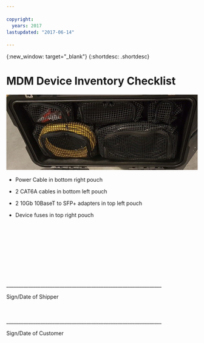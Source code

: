 ```yaml
---

copyright:
  years: 2017
lastupdated: "2017-06-14"

---
```

{:new_window: target="_blank"}
{:shortdesc: .shortdesc}

# MDM Device Inventory Checklist


![MDM Device Inventory](/images/MDMDeviceInventory.png)

-	Power Cable in bottom right pouch

-	2 CAT6A cables in bottom left pouch

-	2 10Gb 10BaseT to SFP+ adapters in top left pouch

-	Device fuses in top right pouch

   
   
</br> 
</br> 
</br> 
</br> 
</br> 
</br> 
</br> 
</br> 
</hr>    
</br> 
________________________________________________________________ 

Sign/Date of Shipper


</br> 
</hr>
</br> 
________________________________________________________________ 

Sign/Date of Customer
